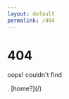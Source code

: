 ```yaml
---
layout: default
permalink: /404
---
```


# 404

oops! couldn't find
<script>
    var url = document.createElement("code")
    url.textContent = window.location.pathname
    document.write(url.outerHTML)
</script>. [home?](/)